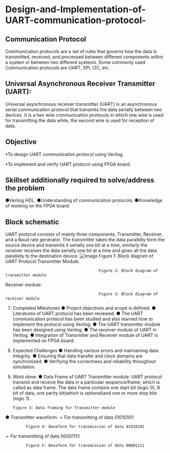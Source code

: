 # Design-and-Implementation-of-UART-communication-protocol-
## Communication Protocol
Communication protocols are a set of rules that governs how the data is transmitted, received, and processed between different components within a system or between two different systems. Some commonly used Communication protocols are UART, SPI, I2C, etc.
## Universal Asynchronous Receiver Transmitter (UART):
Universal asynchronous receiver transmitter (UART) is an asynchronous serial communication protocol that transmits the data serially between two devices. It is a two wire communication protocols in which one wire is used for transmitting the data while, the second wire is used for reception of data.

## Objective
•To design UART communication protocol using Verilog.

•To implement and verify UART protocol using FPGA board.

## Skillset additionally required to solve/address the problem
●Verilog HDL.
●Understanding of communication protocols.
●Knowledge of working on the FPGA board.

## Block schematic
UART protocol consists of mainly three components, Transmitter, Receiver, and a Baud rate generator. The transmitter takes the data parallelly form the source device and transmits it serially one bit at a time, similarly the receiver receives the data serially one bit at a time and gives all the data parallelly to the destination device.
![image](https://github.com/875keshav/Design-and-Implementation-of-UART-communication-protocol-/assets/126338618/5cab96ae-abdb-4d7a-9489-071d94c02e2a)
                                              Figure 1: Block diagram of UART Protocol
Transmitter Module:
                                           
                                             Figure 2: Block diagram of transmitter module           
Receiver module:
 
                                             Figure 3: Block diagram of receiver module
7.	Completed Milestones 
●	 Project objectives and scope is defined.
●	 Literatures of UART protocol has been reviewed.
●	 The UART communication protocol has been studied and also learned how to implement the protocol using Verilog.
●	 The UART transmitter module has been designed using Verilog.
●	The receiver module of UART in Verilog.
●	Integration of Transmitter and Receiver module of UART is implemented on FPGA board.

8.	Expected Challenges
●	Handling various errors and maintaining data integrity.
●	Ensuring that data transfer and clock domains are synchronized. 
●	Verifying the correctness and reliability throughout simulation. 

9.	Work done:
●	Data Frame of UART Transmitter module:
UART protocol transmit and receive the data in a particular sequence/frame, which is called as data frame. The data frame contains one start bit (logic 0), 8 bit of data, one parity bit(which is optional)and one or more stop bits (logic 1).	 
    
		Figure 3: Data framing for Transmitter module    
●	Transmitter waveform:
➢	For transmitting of data 01010101:
                                                 
			 Figure 4: Waveform for transmission of data 01010101      

➢	For transmitting of data 00001111:
 
			 Figure 5: Waveform for transmission of data 00001111    

